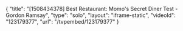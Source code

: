 {
    "title": "[1508434378] Best Restaurant: Momo's Secret Diner Test - Gordon Ramsay",
    "type": "solo",
    "layout": "iframe-static",
    "videoId": "123179377",
    "url": "\/tvpembed\/123179377"
}